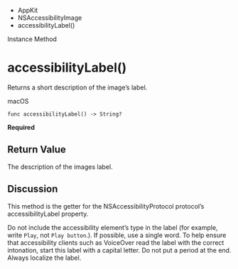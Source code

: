 

- AppKit
- NSAccessibilityImage
-  accessibilityLabel() 

Instance Method

# accessibilityLabel()

Returns a short description of the image’s label.

macOS

``` source
func accessibilityLabel() -> String?
```

**Required**

## Return Value

The description of the images label.

## Discussion

This method is the getter for the NSAccessibilityProtocol protocol’s accessibilityLabel property.

Do not include the accessibility element’s type in the label (for example, write `Play`, not `Play button`.). If possible, use a single word. To help ensure that accessibility clients such as VoiceOver read the label with the correct intonation, start this label with a capital letter. Do not put a period at the end. Always localize the label.

